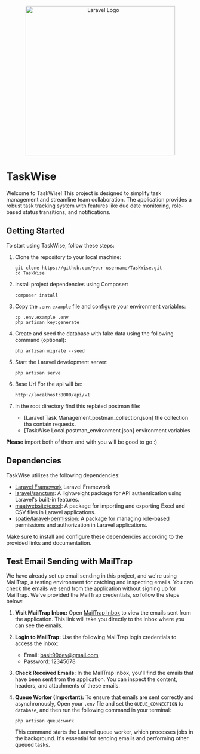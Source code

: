 <p align="center"><a href="https://laravel.com" target="_blank"><img src="https://raw.githubusercontent.com/laravel/art/master/logo-lockup/5%20SVG/2%20CMYK/1%20Full%20Color/laravel-logolockup-cmyk-red.svg" width="400" alt="Laravel Logo"></a></p>

# TaskWise

Welcome to TaskWise! This project is designed to simplify task management and streamline team collaboration. The application provides a robust task tracking system with features like due date monitoring, role-based status transitions, and notifications.

## Getting Started

To start using TaskWise, follow these steps:

1. Clone the repository to your local machine:
   ```shell
   git clone https://github.com/your-username/TaskWise.git
   cd TaskWise
   ```

2. Install project dependencies using Composer:
   ```shell
   composer install
   ```

3. Copy the `.env.example` file and configure your environment variables:
   ```shell
   cp .env.example .env
   php artisan key:generate
   ```

4. Create and seed the database with fake data using the following command (optional):
   ```shell
   php artisan migrate --seed
   ```

5. Start the Laravel development server:
   ```shell
   php artisan serve
   ```

6. Base Url For the api will be:
   ```
   http://localhost:8000/api/v1
   ```  

7. In the root directory find this replated postman file:
    - [Laravel Task Management.postman_collection.json] the collection tha contain requests.
    - [TaskWise Local.postman_environment.json] environment variables

 **Please** import both of them and with you will be good to go :) 



## Dependencies

TaskWise utilizes the following dependencies:

- [Laravel Framework](https://laravel.com) Laravel Framework
- [laravel/sanctum](https://laravel.com/docs/10.x/sanctum): A lightweight package for API authentication using Laravel's built-in features.
- [maatwebsite/excel](https://docs.laravel-excel.com/3.1/getting-started/): A package for importing and exporting Excel and CSV files in Laravel applications.
- [spatie/laravel-permission](https://spatie.be/docs/laravel-permission/v5/introduction): A package for managing role-based permissions and authorization in Laravel applications.

Make sure to install and configure these dependencies according to the provided links and documentation.


## Test Email Sending with MailTrap

We have already set up email sending in this project, and we're using MailTrap, a testing environment for catching and inspecting emails. You can check the emails we send from the application without signing up for MailTrap. We've provided the MailTrap credentials, so follow the steps below:

1. **Visit MailTrap Inbox:** Open [MailTrap Inbox](https://mailtrap.io/inboxes/1432104/messages/3650415878) to view the emails sent from the application. This link will take you directly to the inbox where you can see the emails.

2. **Login to MailTrap:** Use the following MailTrap login credentials to access the inbox:
   - Email: basit99dev@gmail.com
   - Password: 12345678

3. **Check Received Emails:** In the MailTrap inbox, you'll find the emails that have been sent from the application. You can inspect the content, headers, and attachments of these emails.

4. **Queue Worker (Important):** To ensure that emails are sent correctly and asynchronously, Open your `.env` file and set the `QUEUE_CONNECTION` to `database`, and then run the following command in your terminal:
   ```shell
   php artisan queue:work
   ```
   This command starts the Laravel queue worker, which processes jobs in the background. It's essential for sending emails and performing other queued tasks.
